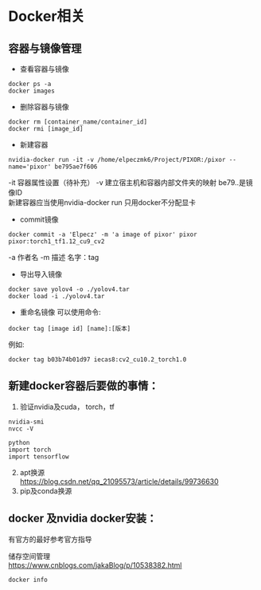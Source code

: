 # Docker相关
## 容器与镜像管理
* 查看容器与镜像
```
docker ps -a
docker images
```
* 删除容器与镜像
```
docker rm [container_name/container_id]
docker rmi [image_id]
```
* 新建容器 
```
nvidia-docker run -it -v /home/elpeczmk6/Project/PIXOR:/pixor --name='pixor' be795ae7f606
```
-it 容器属性设置（待补充） -v 建立宿主机和容器内部文件夹的映射 be79..是镜像ID  
新建容器应当使用nvidia-docker run 只用docker不分配显卡 
* commit镜像  
```
docker commit -a 'Elpecz' -m 'a image of pixor' pixor pixor:torch1_tf1.12_cu9_cv2
```
-a 作者名 -m 描述 名字：tag

* 导出导入镜像   
```
docker save yolov4 -o ./yolov4.tar
docker load -i ./yolov4.tar
``` 
* 重命名镜像
可以使用命令:  
```
docker tag [image id] [name]:[版本]
```
例如:
```
docker tag b03b74b01d97 iecas8:cv2_cu10.2_torch1.0
```
## 新建docker容器后要做的事情：  
1. 验证nvidia及cuda， torch，tf  
```
nvidia-smi
nvcc -V  

python
import torch
import tensorflow
```
2. apt换源  
https://blog.csdn.net/qq_21095573/article/details/99736630  
3. pip及conda换源  



## docker 及nvidia docker安装：  
有官方的最好参考官方指导  

储存空间管理  
https://www.cnblogs.com/jakaBlog/p/10538382.html
```
docker info
```
